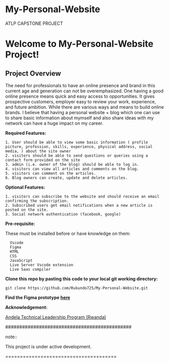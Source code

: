 # My-Personal-Website
ATLP CAPSTONE PROJECT





Welcome to My-Personal-Website Project!
=================================================

## Project Overview

The need for professionals to have an online presence and brand in this current age and generation can not be overemphasized. One having a good online presence means quick and easy access to opportunities. It gives prospective customers, employer easy to review your work, experience, and future ambition. While there are various ways and means to build online brands. I believe that having a personal website + blog which one can use to share basic information about mymself and also share ideas with my network can have a huge impact on my career.

**Required Features:**

    1. User should be able to view some basic information ( profile picture, profession, skills, experience, physical address, social media, ) about the site owner
    2. visitors should be able to send questions or queries using a contact form provided on the site
    3. admin (i.e. owner of the blog) should be able to log in.
    4. visitors can view all articles and comments on the blog.
    5. visitors can comment on the articles.
    6. Blog owners can create, update and delete articles.




**Optional Features:**

    1. visitors can subscribe to the website and should receive an email confirming the subscription.
    2. Subscribed users get email notifications when a new article is posted on the site.
    3. Social network authentication (facebook, google)

**Pre-requisite:** 

These must be installed before or have knowledge on them:

      Vscode
      Figma
      HTML
      CSS
      JavaScript
      Live Server Vscode extension
      Live Saas compiler

**Clone this repo by pasting this code to your local git working directory:** <br>
    
    git clone https://github.com/Rukundo725/My-Personal-Website.git

**Find the Figma prototype <a href="https://www.figma.com/file/S8njvnUqelmX5waQGHuoxZ/My-personal-website?node-id=0%3A1" target="_blank" >here</a>** <br>
    

**Acknowledgement:**<br>

<a href="https://andela.com/engineers/technical-leadership-program-rwanda/" target="_blank">Andela Technical Leadership Program (Rwanda) </a> 



       
#############################################


note::

   This project is under active development.


======================================



